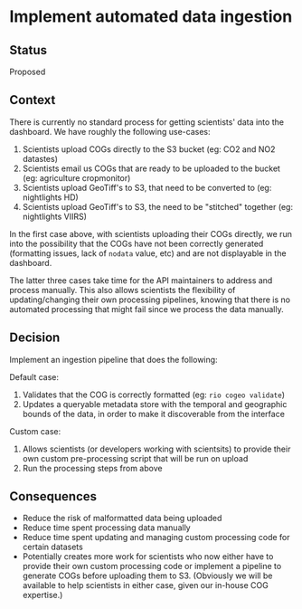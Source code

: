 # Implement automated data ingestion

## Status

Proposed

## Context

There is currently no standard process for getting scientists' data into the dashboard. We have roughly the following use-cases: 
1. Scientists upload COGs directly to the S3 bucket (eg: CO2 and NO2 datastes)
2. Scientists email us COGs that are ready to be uploaded to the bucket (eg: agriculture cropmonitor)
3. Scientists upload GeoTiff's to S3, that need to be converted to (eg: nightlights HD)
4. Scientists upload GeoTiff's to S3, the need to be "stitched" together (eg: nightlights VIIRS)

In the first case above, with scientists uploading their COGs directly, we run into the possibility that the COGs have not been correctly generated (formatting issues, lack of `nodata` value, etc) and are not displayable in the dashboard.

The latter three cases take time for the API maintainers to address and process manually. This also allows scientists the flexibility of updating/changing their own processing pipelines, knowing that there is no automated processing that might fail since we process the data manually. 

## Decision
Implement an ingestion pipeline that does the following: 

Default case:
1. Validates that the COG is correctly formatted (eg: `rio cogeo validate`) 
2. Updates a queryable metadata store with the temporal and geographic bounds of the data, in order to make it discoverable from the interface

Custom case: 
1. Allows scientists (or developers working with scientsits) to provide their own custom pre-processing script that will be run on upload
2. Run the processing steps from above

## Consequences

- Reduce the risk of malformatted data being uploaded
- Reduce time spent processing data manually
- Reduce time spent updating and managing custom processing code for certain datasets
- Potentially creates more work for scientists who now either have to provide their own custom processing code or implement a pipeline to generate COGs before uploading them to S3. (Obviously we will be available to help scientists in either case, given our in-house COG expertise.)